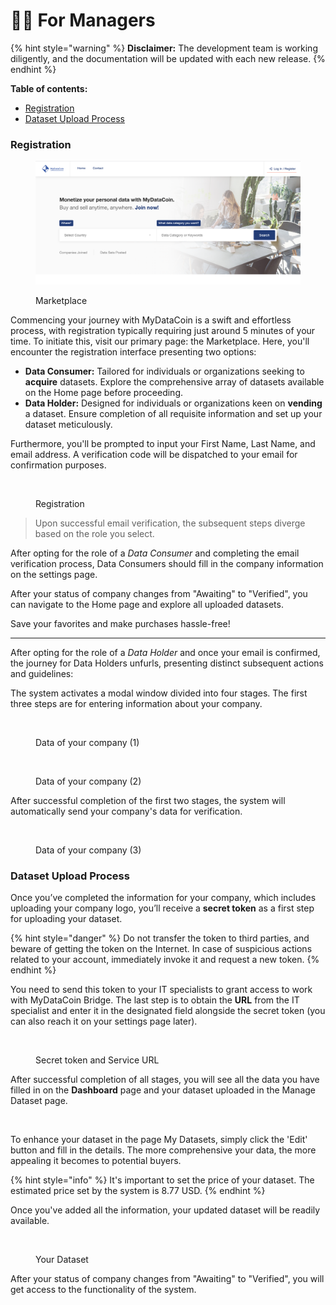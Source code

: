 # 👨💼 For Managers

{% hint style="warning" %}
**Disclaimer:** The development team is working diligently, and the documentation will be updated with each new release.
{% endhint %}

**Table of contents:**

* [Registration](for-managers.md#registration)
* [Dataset Upload Process](for-managers.md#dataset-upload-process)

### Registration

<figure><img src="../../.gitbook/assets/Screenshot 2023-06-20 at 17.58.03.png" alt=""><figcaption><p>Marketplace</p></figcaption></figure>

Commencing your journey with MyDataCoin is a swift and effortless process, with registration typically requiring just around 5 minutes of your time. To initiate this, visit our primary page: the Marketplace. Here, you'll encounter the registration interface presenting two options:

* **Data Consumer:** Tailored for individuals or organizations seeking to **acquire** datasets. Explore the comprehensive array of datasets available on the Home page before proceeding.
* **Data Holder:** Designed for individuals or organizations keen on **vending** a dataset. Ensure completion of all requisite information and set up your dataset meticulously.

Furthermore, you'll be prompted to input your First Name, Last Name, and email address. A verification code will be dispatched to your email for confirmation purposes.&#x20;

<figure><img src="../../.gitbook/assets/Screenshot 2023-11-21 at 10.55.02 AM.png" alt="" width="563"><figcaption><p>Registration</p></figcaption></figure>

> Upon successful email verification, the subsequent steps diverge based on the role you select.

After opting for the role of a _Data Consumer_ and completing the email verification process, Data Consumers should fill in the company information on the settings page.&#x20;

After your status of company changes from "Awaiting" to "Verified", you can navigate to the Home page and explore all uploaded datasets.&#x20;

Save your favorites and make purchases hassle-free!

***

After opting for the role of a _Data Holder_ and once your email is confirmed, the journey for Data Holders unfurls, presenting distinct subsequent actions and guidelines:

The system activates a modal window divided into four stages. The first three steps are for entering information about your company.

<figure><img src="../../.gitbook/assets/Screenshot 2023-11-21 at 10.54.34 AM.png" alt=""><figcaption><p>Data of your company (1)</p></figcaption></figure>

<figure><img src="../../.gitbook/assets/Screenshot 2023-11-21 at 11.53.00 AM.png" alt=""><figcaption><p>Data of your company (2)</p></figcaption></figure>

After successful completion of the first two stages, the system will automatically send your company's data for verification.

<figure><img src="../../.gitbook/assets/Screenshot 2023-11-21 at 11.57.34 AM.png" alt=""><figcaption><p>Data of your company (3)</p></figcaption></figure>

### Dataset Upload Process

Once you’ve completed the information for your company, which includes uploading your company logo, you’ll receive a **secret token** as a first step for uploading your dataset.&#x20;

{% hint style="danger" %}
Do not transfer the token to third parties, and beware of getting the token on the Internet. In case of suspicious actions related to your account, immediately invoke it and request a new token.
{% endhint %}

You need to send this token to your IT specialists to grant access to work with MyDataCoin Bridge. The last step is to obtain the **URL** from the IT specialist and enter it in the designated field alongside the secret token (you can also reach it on your settings page later).

<figure><img src="../../.gitbook/assets/photo-output.HEIC" alt=""><figcaption><p>Secret token and Service URL</p></figcaption></figure>

After successful completion of all stages, you will see all the data you have filled in on the **Dashboard** page and your dataset uploaded in the Manage Dataset page.

<figure><img src="../../.gitbook/assets/Screenshot 2023-11-21 at 2.46.43 PM (1).jpg" alt=""><figcaption></figcaption></figure>

To enhance your dataset in the page My Datasets, simply click the 'Edit' button and fill in the details. The more comprehensive your data, the more appealing it becomes to potential buyers.

{% hint style="info" %}
It's important to set the price of your dataset. The estimated price set by the system is 8.77 USD.
{% endhint %}

Once you've added all the information, your updated dataset will be readily available.

<figure><img src="../../.gitbook/assets/Screenshot 2023-11-21 at 3.13.18 PM.png" alt=""><figcaption><p>Your Dataset</p></figcaption></figure>

After your status of company changes from "Awaiting" to "Verified", you will get access to the functionality of the system.
